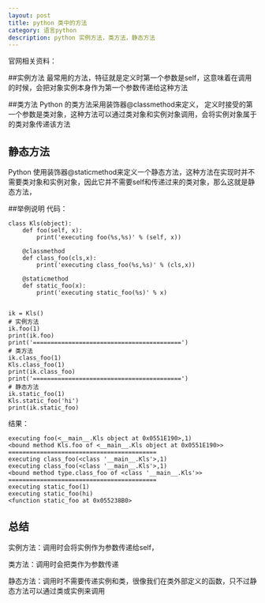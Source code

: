 ```yaml
---
layout: post
title: python 类中的方法
category: 语言python
description: python 实例方法，类方法，静态方法
---
```


官网相关资料： 

##实例方法
最常用的方法，特征就是定义时第一个参数是self，这意味着在调用的时候，会把对象实例本身作为第一个参数传递给这种方法

##类方法
Python 的类方法采用装饰器@classmethod来定义， 定义时接受的第一个参数是类对象，这种方法可以通过类对象和实例对象调用，会将实例对象属于的类对象传递该方法

## 静态方法
Python 使用装饰器@staticmethod来定义一个静态方法，这种方法在实现时并不需要类对象和实例对象，因此它并不需要self和传递过来的类对象，那么这就是静态方法，

##举例说明
代码：
```
class Kls(object):
    def foo(self, x):
        print('executing foo(%s,%s)' % (self, x))

    @classmethod
    def class_foo(cls,x):
        print('executing class_foo(%s,%s)' % (cls,x))

    @staticmethod
    def static_foo(x):
        print('executing static_foo(%s)' % x)


ik = Kls()
# 实例方法
ik.foo(1)
print(ik.foo)
print('==========================================')
# 类方法
ik.class_foo(1)
Kls.class_foo(1)
print(ik.class_foo)
print('==========================================')
# 静态方法
ik.static_foo(1)
Kls.static_foo('hi')
print(ik.static_foo)
```
结果：
```
executing foo(<__main__.Kls object at 0x0551E190>,1)
<bound method Kls.foo of <__main__.Kls object at 0x0551E190>>
==========================================
executing class_foo(<class '__main__.Kls'>,1)
executing class_foo(<class '__main__.Kls'>,1)
<bound method type.class_foo of <class '__main__.Kls'>>
==========================================
executing static_foo(1)
executing static_foo(hi)
<function static_foo at 0x055238B0>
```
## 总结
实例方法：调用时会将实例作为参数传递给self，

类方法：调用时会把类作为参数传递

静态方法：调用时不需要传递实例和类，很像我们在类外部定义的函数，只不过静态方法可以通过类或实例来调用